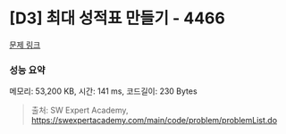 # [D3] 최대 성적표 만들기 - 4466 

[문제 링크](https://swexpertacademy.com/main/code/problem/problemDetail.do?contestProbId=AWOUfCJ6qVMDFAWg) 

### 성능 요약

메모리: 53,200 KB, 시간: 141 ms, 코드길이: 230 Bytes



> 출처: SW Expert Academy, https://swexpertacademy.com/main/code/problem/problemList.do